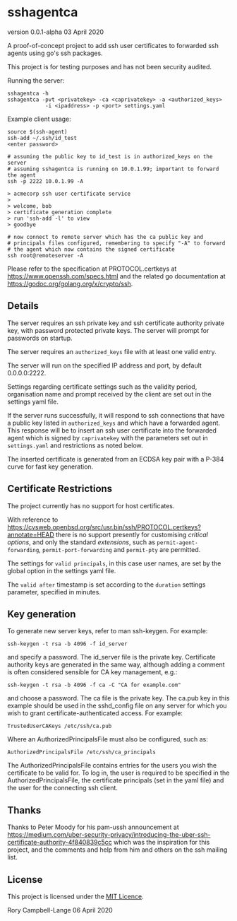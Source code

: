 # sshagentca

version 0.0.1-alpha 03 April 2020

A proof-of-concept project to add ssh user certificates to forwarded ssh
agents using go's ssh packages.

This project is for testing purposes and has not been security audited.

Running the server:

    sshagentca -h
    sshagentca -pvt <privatekey> -ca <caprivatekey> -a <authorized_keys>
                -i <ipaddress> -p <port> settings.yaml

Example client usage:

    source $(ssh-agent)
    ssh-add ~/.ssh/id_test
    <enter password>

    # assuming the public key to id_test is in authorized_keys on the server
    # assuming sshagentca is running on 10.0.1.99; important to forward the agent
    ssh -p 2222 10.0.1.99 -A

    > acmecorp ssh user certificate service
    > 
    > welcome, bob
    > certificate generation complete
    > run 'ssh-add -l' to view
    > goodbye

    # now connect to remote server which has the ca public key and
    # principals files configured, remembering to specify "-A" to forward
    # the agent which now contains the signed certificate
    ssh root@remoteserver -A

Please refer to the specification at PROTOCOL.certkeys at
https://www.openssh.com/specs.html and the related go documentation at
https://godoc.org/golang.org/x/crypto/ssh.

## Details

The server requires an ssh private key and ssh certificate authority
private key, with password protected private keys. The server will
prompt for passwords on startup.

The server requires an `authorized_keys` file with at least one valid
entry.

The server will run on the specified IP address and port, by default
0.0.0.0:2222.

Settings regarding certificate settings such as the validity period,
organisation name and prompt received by the client are set out in the
settings yaml file.

If the server runs successfully, it will respond to ssh connections that
have a public key listed in `authorized_keys` and which have a forwarded
agent. This response will be to insert an ssh user certificate into the
forwarded agent which is signed by `caprivatekey` with the parameters
set out in `settings.yaml` and restrictions as noted below.

The inserted certificate is generated from an ECDSA key pair with a
P-384 curve for fast key generation. 

## Certificate Restrictions

The project currently has no support for host certificates.

With reference to
https://cvsweb.openbsd.org/src/usr.bin/ssh/PROTOCOL.certkeys?annotate=HEAD
there is no support presently for customising *critical options*, and
only the standard *extensions*, such as `permit-agent-forwarding`,
`permit-port-forwarding` and `permit-pty` are permitted.

The settings for `valid principals`, in this case user names, are set by
the global option in the settings yaml file.

The `valid after` timestamp is set according to the `duration` settings
parameter, specified in minutes.

## Key generation

To generate new server keys, refer to man ssh-keygen. For example:

    ssh-keygen -t rsa -b 4096 -f id_server

and specify a password. The id_server file is the private key. Certificate
authority keys are generated in the same way, although adding a comment is often
considered sensible for CA key management, e.g.:

    ssh-keygen -t rsa -b 4096 -f ca -C "CA for example.com"

and choose a password. The ca file is the private key. The ca.pub key in
this example should be used in the sshd_config file on any server for
which you wish to grant certificate-authenticated access. For example:

    TrustedUserCAKeys /etc/ssh/ca.pub

Where an AuthorizedPrincipalsFile must also be configured, such as:

    AuthorizedPrincipalsFile /etc/ssh/ca_principals

The AuthorizedPrincipalsFile contains entries for the users you wish the
certificate to be valid for. To log in, the user is required to be
specified in the AuthorizedPrincipalsFile, the certificate principals
(set in the yaml file) and the user for the connecting ssh client.

## Thanks

Thanks to Peter Moody for his pam-ussh announcement at
https://medium.com/uber-security-privacy/introducing-the-uber-ssh-certificate-authority-4f840839c5cc
which was the inspiration for this project, and the comments and help
from him and others on the ssh mailing list.

## License

This project is licensed under the [MIT Licence](LICENCE).

Rory Campbell-Lange 06 April 2020
